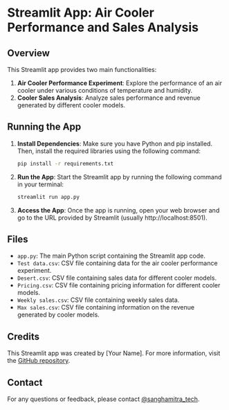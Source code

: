 # Streamlit App: Air Cooler Performance and Sales Analysis

## Overview

This Streamlit app provides two main functionalities:

1. **Air Cooler Performance Experiment**: Explore the performance of an air cooler under various conditions of temperature and humidity.
2. **Cooler Sales Analysis**: Analyze sales performance and revenue generated by different cooler models.

## Running the App

1. **Install Dependencies**: Make sure you have Python and pip installed. Then, install the required libraries using the following command:
    ```bash
    pip install -r requirements.txt
    ```

2. **Run the App**: Start the Streamlit app by running the following command in your terminal:
    ```bash
    streamlit run app.py
    ```

3. **Access the App**: Once the app is running, open your web browser and go to the URL provided by Streamlit (usually http://localhost:8501).

## Files

- `app.py`: The main Python script containing the Streamlit app code.
- `Test data.csv`: CSV file containing data for the air cooler performance experiment.
- `Desert.csv`: CSV file containing sales data for different cooler models.
- `Pricing.csv`: CSV file containing pricing information for different cooler models.
- `Weekly sales.csv`: CSV file containing weekly sales data.
- `Max sales.csv`: CSV file containing information on the revenue generated by cooler models.

## Credits

This Streamlit app was created by [Your Name]. For more information, visit the [GitHub repository](https://github.com/yourusername/your-repo-name).

## Contact

For any questions or feedback, please contact [@sanghamitra_tech](https://sanghamitra.com/).
